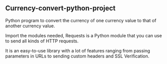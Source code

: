 ## Currency-convert-python-project

Python program to convert the currency of one currency value to that of another currency value.

Import the modules needed, Requests is a Python module that you can use to send all kinds of HTTP requests. 

It is an easy-to-use library with a lot of features ranging from passing parameters in URLs to sending custom headers and SSL Verification.  
